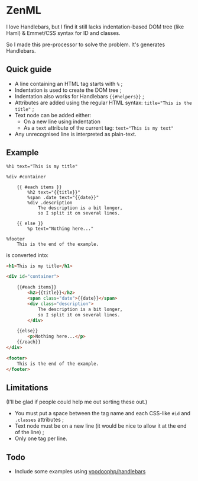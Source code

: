 ZenML
=====

I love Handlebars, but I find it still lacks indentation-based DOM tree (like Haml) & Emmet/CSS syntax for ID and classes.

So I made this pre-processor to solve the problem. It's generates Handlebars.

Quick guide
-----------

* A line containing an HTML tag starts with `%` ;
* Indentation is used to create the DOM tree ;
* Indentation also works for Handlebars `{{#helpers}}` ;
* Attributes are added using the regular HTML syntax: `title="This is the title"` ;
* Text node can be added either:
  * On a new line using indentation
  * As a `text` attribute of the current tag: `text="This is my text"`
* Any unrecognised line is interpreted as plain-text.

Example
-------

```
%h1 text="This is my title"

%div #container

    {{ #each items }}
        %h2 text="{{title}}"
        %span .date text="{{date}}"
        %div .description
            The description is a bit longer,
            so I split it on several lines.

    {{ else }}
        %p text="Nothing here..."

%footer
    This is the end of the example.
```

is converted into:

```html
<h1>This is my title</h1>

<div id="container">

    {{#each items}}
        <h2>{{title}}</h2>
        <span class="date">{{date}}</span>
        <div class="description">
            The description is a bit longer,
            so I split it on several lines.
        </div>

    {{else}}
        <p>Nothing here...</p>
    {{/each}}
</div>

<footer>
    This is the end of the example.
</footer>
```

Limitations
-----------

(I'll be glad if people could help me out sorting these out.)

* You must put a space between the tag name and each CSS-like `#id` and `.classes` attributes ;
* Text node must be on a new line (it would be nice to allow it at the end of the line) ;
* Only one tag per line.


Todo
----

* Include some examples using [voodoophp/handlebars](https://www.github.com/mardix/Handlebars)

